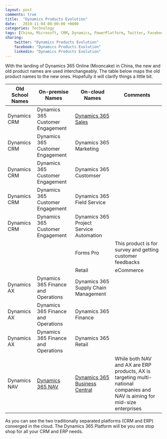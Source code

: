 ```yaml
---
layout: post
comments: true
title:  "Dynamics Products Evolution"
date:   2019-11-04 08:00:00 +0800
categories: Technology
tags: [China, Microsoft, CRM, Dynamics, PowerPlatform, Twitter, Facebook, LinkedIn]
sharing:
    twitter: "Dynamics Products Evolution"
    facebook: "Dynamics Products Evolution"
    linkedin: "Dynamics Products Evolution"
---
```


With the landing of Dynamics 365 Online (Mooncake) in China, the new and old product names are used interchangeably. The table below maps the old product names to the new ones. Hopefully it will clarify things a little bit.

| Old School Names | On-premise Names                                                       | On-cloud Names                                                                      | Comments                                                                                                                    |
| ---------------- | ---------------------------------------------------------------------- | ----------------------------------------------------------------------------------- | --------------------------------------------------------------------------------------------------------------------------- |
| Dynamics CRM     | Dynamics 365 Customer Engagement                                       | [Dynamics 365 Sales](https://docs.microsoft.com/en-us/dynamics365/)                 |                                                                                                                             |
| Dynamics CRM     | Dynamics 365 Customer Engagement                                       | Dynamics 365 Marketing                                                              |                                                                                                                             |
| Dynamics CRM     | Dynamics 365 Customer Engagement                                       | Dynamics 365 Customser                                                              |                                                                                                                             |
| Dynamics CRM     | Dynamics 365 Customer Engagement                                       | Dynamics 365 Field Service                                                          |                                                                                                                             |
| Dynamics CRM     | Dynamics 365 Customer Engagement                                       | Dynamics 365 Project Service Automation                                             |                                                                                                                             |
|                  |                                                                        | Forms Pro                                                                           | This product is for survey and getting customer feedbacks                                                                   |
|                  |                                                                        | Retail                                                                              | eCommerce                                                                                                                   |
| Dynamics AX      | Dynamics 365 Finance and Operations                                    | Dynamics 365 Supply Chain Management                                                |                                                                                                                             |
| Dynamics AX      | Dynamics 365 Finance and Operations                                    | Dynamics 365 Finance                                                                |                                                                                                                             |
| Dynamics AX      | Dynamics 365 Finance and Operations                                    | Dynamics 365 Retail                                                                 |                                                                                                                             |
| Dynamics NAV     | [Dynamics 365 NAV](https://docs.microsoft.com/en-us/dynamics-nav-app/) | [Dynamics 365 Business Central](https://dynamics.microsoft.com/en-us/nav-overview/) | While both NAV and AX are ERP products, AX is targeting multi-national companies and NAV is aiming for mid-size enterprises |

As you can see the two traditionally separated platforms (CRM and ERP) converged in the cloud. The Dynamics 365 Platform will be you one stop shop for all your CRM and ERP needs.
